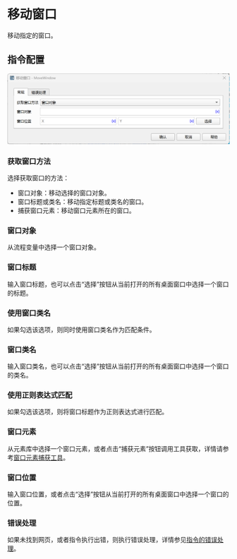 # 移动窗口

移动指定的窗口。

## 指令配置

![移动窗口常规配置对话框](move_window_general_config.png)

### 获取窗口方法

选择获取窗口的方法：

* 窗口对象：移动选择的窗口对象。
* 窗口标题或类名：移动指定标题或类名的窗口。
* 捕获窗口元素：移动窗口元素所在的窗口。

### 窗口对象

从流程变量中选择一个窗口对象。

### 窗口标题

输入窗口标题，也可以点击“选择”按钮从当前打开的所有桌面窗口中选择一个窗口的标题。

### 使用窗口类名

如果勾选该选项，则同时使用窗口类名作为匹配条件。

### 窗口类名

输入窗口类名，也可以点击“选择”按钮从当前打开的所有桌面窗口中选择一个窗口的类名。

### 使用正则表达式匹配

如果勾选该选项，则将窗口标题作为正则表达式进行匹配。

### 窗口元素

从元素库中选择一个窗口元素，或者点击“捕获元素”按钮调用工具获取，详情请参考[窗口元素捕获工具](../../../manual/window_element_capture_tool.md)。

### 窗口位置

输入窗口位置，或者点击“选择”按钮从当前打开的所有桌面窗口中选择一个窗口的位置。

### 错误处理

如果未找到网页，或者指令执行出错，则执行错误处理，详情参见[指令的错误处理](../../../manual/error_handling.md)。
